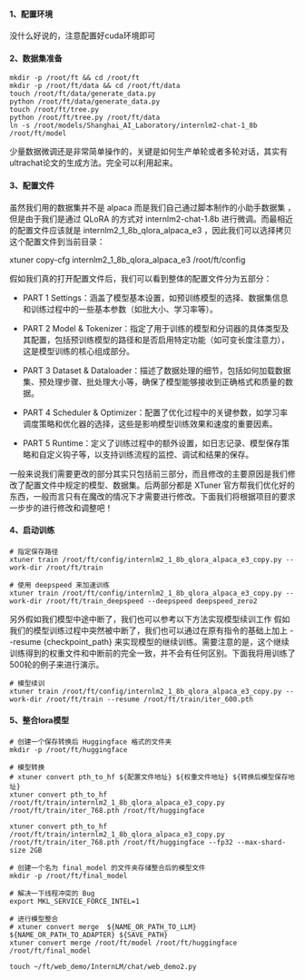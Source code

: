#### 1、配置环境
没什么好说的，注意配置好cuda环境即可


#### 2、数据集准备

```shell
mkdir -p /root/ft && cd /root/ft
mkdir -p /root/ft/data && cd /root/ft/data
touch /root/ft/data/generate_data.py
python /root/ft/data/generate_data.py
touch /root/ft/tree.py
python /root/ft/tree.py /root/ft/data
ln -s /root/models/Shanghai_AI_Laboratory/internlm2-chat-1_8b /root/ft/model
```

少量数据微调还是非常简单操作的，关键是如何生产单轮或者多轮对话，其实有ultrachat论文的生成方法。完全可以利用起来。

#### 3、配置文件

虽然我们用的数据集并不是 alpaca 而是我们自己通过脚本制作的小助手数据集 ，但是由于我们是通过 QLoRA 的方式对 internlm2-chat-1.8b 进行微调。而最相近的配置文件应该就是 internlm2_1_8b_qlora_alpaca_e3 ，因此我们可以选择拷贝这个配置文件到当前目录：

xtuner copy-cfg internlm2_1_8b_qlora_alpaca_e3 /root/ft/config

假如我们真的打开配置文件后，我们可以看到整体的配置文件分为五部分：

- PART 1 Settings：涵盖了模型基本设置，如预训练模型的选择、数据集信息和训练过程中的一些基本参数（如批大小、学习率等）。
- PART 2 Model & Tokenizer：指定了用于训练的模型和分词器的具体类型及其配置，包括预训练模型的路径和是否启用特定功能（如可变长度注意力），这是模型训练的核心组成部分。

- PART 3 Dataset & Dataloader：描述了数据处理的细节，包括如何加载数据集、预处理步骤、批处理大小等，确保了模型能够接收到正确格式和质量的数据。

- PART 4 Scheduler & Optimizer：配置了优化过程中的关键参数，如学习率调度策略和优化器的选择，这些是影响模型训练效果和速度的重要因素。

- PART 5 Runtime：定义了训练过程中的额外设置，如日志记录、模型保存策略和自定义钩子等，以支持训练流程的监控、调试和结果的保存。

一般来说我们需要更改的部分其实只包括前三部分，而且修改的主要原因是我们修改了配置文件中规定的模型、数据集。后两部分都是 XTuner 官方帮我们优化好的东西，一般而言只有在魔改的情况下才需要进行修改。下面我们将根据项目的要求一步步的进行修改和调整吧！

#### 4、启动训练

```shell
# 指定保存路径
xtuner train /root/ft/config/internlm2_1_8b_qlora_alpaca_e3_copy.py --work-dir /root/ft/train
```

```shell
# 使用 deepspeed 来加速训练
xtuner train /root/ft/config/internlm2_1_8b_qlora_alpaca_e3_copy.py --work-dir /root/ft/train_deepspeed --deepspeed deepspeed_zero2
```

另外假如我们模型中途中断了，我们也可以参考以下方法实现模型续训工作
假如我们的模型训练过程中突然被中断了，我们也可以通过在原有指令的基础上加上 --resume {checkpoint_path} 来实现模型的继续训练。需要注意的是，这个继续训练得到的权重文件和中断前的完全一致，并不会有任何区别。下面我将用训练了500轮的例子来进行演示。
```shell
# 模型续训
xtuner train /root/ft/config/internlm2_1_8b_qlora_alpaca_e3_copy.py --work-dir /root/ft/train --resume /root/ft/train/iter_600.pth
```

#### 5、整合lora模型
```shell
# 创建一个保存转换后 Huggingface 格式的文件夹
mkdir -p /root/ft/huggingface

# 模型转换
# xtuner convert pth_to_hf ${配置文件地址} ${权重文件地址} ${转换后模型保存地址}
xtuner convert pth_to_hf /root/ft/train/internlm2_1_8b_qlora_alpaca_e3_copy.py /root/ft/train/iter_768.pth /root/ft/huggingface
```

```shell
xtuner convert pth_to_hf /root/ft/train/internlm2_1_8b_qlora_alpaca_e3_copy.py /root/ft/train/iter_768.pth /root/ft/huggingface --fp32 --max-shard-size 2GB
```

```shell
# 创建一个名为 final_model 的文件夹存储整合后的模型文件
mkdir -p /root/ft/final_model

# 解决一下线程冲突的 Bug 
export MKL_SERVICE_FORCE_INTEL=1

# 进行模型整合
# xtuner convert merge  ${NAME_OR_PATH_TO_LLM} ${NAME_OR_PATH_TO_ADAPTER} ${SAVE_PATH} 
xtuner convert merge /root/ft/model /root/ft/huggingface /root/ft/final_model
```

```shell
touch ~/ft/web_demo/InternLM/chat/web_demo2.py
```


